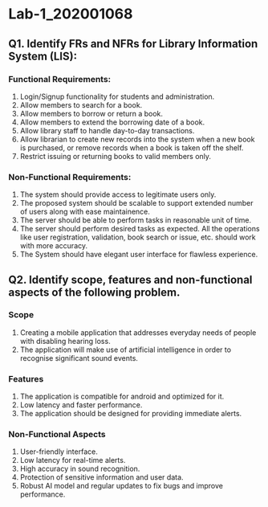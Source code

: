 # Lab-1_202001068

## Q1. Identify FRs and NFRs for Library Information System (LIS):

### Functional Requirements:

1. Login/Signup functionality for students and administration.
2. Allow members to search for a book.
3. Allow members to borrow or return a book.
4. Allow members to extend the borrowing date of a book.
5. Allow library staff to handle day-to-day transactions.
6. Allow librarian to create new records into the system when a new book is purchased, or remove records when a book is taken off the shelf.
7. Restrict issuing or returning books to valid members only.

### Non-Functional Requirements:

1. The system should provide access to legitimate users only.
2. The proposed system should be scalable to support extended number of users along with ease maintainence.
3. The server should be able to perform tasks in reasonable unit of time.
4. The server should perform desired tasks as expected. All the operations like user registration, validation, book search or issue, etc. should work with more accuracy.
5. The System should have elegant user interface for flawless experience.

## Q2. Identify scope, features and non-functional aspects of the following problem.

### Scope
1. Creating a mobile application that addresses everyday needs of people with disabling hearing loss.
2. The application will make use of artificial intelligence in order to recognise significant sound events.

### Features
1. The application is compatible for android and optimized for it.
2. Low latency and faster performance.
3. The application should be designed for providing immediate alerts.

### Non-Functional Aspects
1. User-friendly interface.
2. Low latency for real-time alerts.
3. High accuracy in sound recognition.
4. Protection of sensitive information and user data.
5. Robust AI model and regular updates to fix bugs and improve performance.
